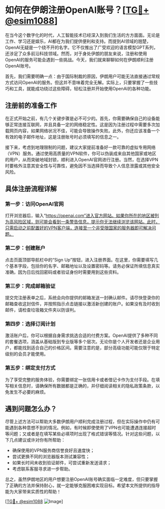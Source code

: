 # 如何在伊朗注册OpenAI账号？[[TG💪+ @esim1088](https://t.me/s/esim1088)]

在当今这个数字化的时代，人工智能技术已经深入到我们生活的方方面面。无论是工作、学习还是娱乐，AI都在为我们提供便利和支持。而提到AI领域的翘楚，OpenAI无疑是一个绕不开的名字。它不仅推出了广受欢迎的语言模型GPT系列，还涉足了众多前沿科技领域。然而，对于身处伊朗的朋友来说，注册和使用OpenAI的服务可能会遇到一些挑战。今天，我们就来聊聊如何在伊朗顺利注册OpenAI账号。

首先，我们需要明确一点：由于国际制裁的原因，伊朗用户可能无法直接通过常规方式访问OpenAI的服务。但这并不意味着完全无解。实际上，只要掌握了一些技巧和工具，就能成功绕过这些障碍，轻松注册并开始使用OpenAI的各种功能。

## 注册前的准备工作

在正式开始之前，有几个关键步骤是必不可少的。首先，你需要确保自己的设备能够正常连接互联网，并且具备一定的网络稳定性。这是因为注册过程中需要多次加载网页内容，如果网络状况不佳，可能会导致操作失败。此外，你还应该准备一个有效的电子邮件地址，这是注册账号时必须填写的信息之一。

接下来，考虑到地理限制的问题，建议大家提前准备好一款可靠的虚拟专用网络（VPN）服务。通过使用高质量的VPN软件，你可以伪装成来自其他国家或地区的用户，从而突破地域封锁，顺利进入OpenAI官网进行注册。当然，在选择VPN时要格外注意其安全性与可靠性，避免因不当选择而导致个人信息泄露或其他安全风险。

## 具体注册流程详解

### 第一步：访问OpenAI官网

打开浏览器后，输入“https://openai.com”进入官方网站。如果你所在的地区被列为高风险区域，则可能会看到一条警告信息，提示你无法继续浏览该网站。此时，只需启动之前配置好的VPN客户端，连接至一个非受限国家的服务器即可解决问题。

### 第二步：创建账户

点击页面顶部导航栏中的“Sign Up”按钮，进入注册界面。在这里，你需要填写几个基本字段，包括你的名字、邮箱地址以及设置密码等。请务必保证所填信息真实准确，因为日后找回密码或者验证身份时需要用到这些资料。

### 第三步：完成邮箱验证

提交完注册表单之后，系统会向你提供的邮箱发送一封确认邮件。请尽快登录你的邮箱查收这封信件，并按照指示点击链接以激活新创建的账户。如果没有及时收到邮件，请检查垃圾箱文件夹以防误判。

### 第四步：选择订阅计划

激活账户后，你可以根据自身需求挑选合适的付费方案。OpenAI提供了多种不同的套餐选项，涵盖从基础版到专业版等多个层次。无论你是个人开发者还是企业用户，都能找到适合自己的价格区间。需要注意的是，部分高级功能可能仅限于特定级别的会员才能使用。

### 第五步：绑定支付方式

为了享受完整的服务体验，你需要绑定一张信用卡或者借记卡作为支付手段。在填写相关信息时，请确保所有数据都是正确的，并仔细阅读相关的隐私政策条款，以免发生不必要的麻烦。

## 遇到问题怎么办？

尽管上述方法可以帮助大多数伊朗用户顺利完成注册过程，但在实际操作中仍有可能遇到各种意想不到的情况。例如，有时候即使使用了VPN也可能遭遇连接超时等问题；又或者是在填写某些必填项时出现了格式错误等情况。针对这些问题，以下几点建议或许对你有所帮助：

- 确保使用的VPN服务商信誉良好且速度快；
- 尝试更换不同的浏览器版本测试兼容性；
- 如果长时间未收到验证邮件，可尝试重新发送请求；
- 考虑联系客服寻求进一步帮助。

总之，虽然伊朗地区的用户想要注册OpenAI账号确实面临一定难度，但只要掌握了正确的方法并保持耐心，就一定能够克服困难实现目标。希望本文所提供的指导能为大家带来实质性的帮助！

[[TG💪+ @esim1088](https://t.me/s/esim1088) ![Image](https://i.postimg.cc/4NQfJmqS/Snipaste-2025-05-13-00-14-12.png)]